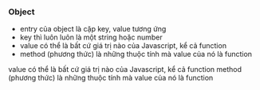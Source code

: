 ### Object

- entry của object là cặp key, value tương ứng
- key thì luôn luôn là một string hoặc number
- value có thể là bất cứ giá trị nào của Javascript, kể cả function
- method (phương thức) là những thuộc tính mà value của nó là function

value có thể là bất cứ giá trị nào của Javascript, kể cả function
method (phương thức) là những thuộc tính mà value của nó là function

